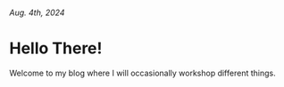 ###### Aug. 4th, 2024 
# Hello There!

Welcome to my blog where I will occasionally workshop different things.
